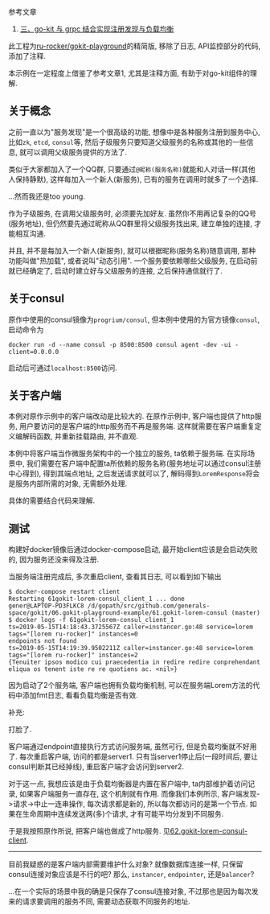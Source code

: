 参考文章

1. [三、go-kit 与 grpc 结合实现注册发现与负载均衡](https://hacpai.com/article/1524894068545)

此工程为[ru-rocker/gokit-playground](https://github.com/ru-rocker/gokit-playground/tree/master/lorem-consul)的精简版, 移除了日志, API监控部分的代码, 添加了注释.

本示例在一定程度上借鉴了参考文章1, 尤其是注释方面, 有助于对go-kit组件的理解.

## 关于概念

之前一直以为"服务发现"是一个很高级的功能, 想像中是各种服务注册到服务中心, 比如`zk`, `etcd`, `consul`等, 然后子级服务只要知道父级服务的名称或其他的一些信息, 就可以调用父级服务提供的方法了. 

类似于大家都加入了一个QQ群, 只要通过`@昵称(服务名称)`就能和人对话一样(其他人保持静默), 这样每加入一个新人(新服务), 已有的服务在调用时就多了一个选择.

...然而我还是too young. 

作为子级服务, 在调用父级服务时, 必须要先加好友. 虽然你不用再记复杂的QQ号(服务地址), 但仍然要先通过昵称从QQ群里将父级服务找出来, 建立单独的连接, 才能相互沟通.

并且, 并不是每加入一个新人(新服务), 就可以根据昵称(服务名称)随意调用, 那种功能叫做"热加载", 或者说叫"动态引用". 一个服务要依赖哪些父级服务, 在启动前就已经确定了, 启动时建立好与父级服务的连接, 之后保持通信就行了.

## 关于consul

原作中使用的consul镜像为`progrium/consul`, 但本例中使用的为官方镜像`consul`, 启动命令为

```
docker run -d --name consul -p 8500:8500 consul agent -dev -ui -client=0.0.0.0
```

启动后可通过`localhost:8500`访问.

## 关于客户端

本例对原作示例中的客户端改动是比较大的. 在原作示例中, 客户端也提供了http服务, 用户要访问的是客户端的http服务而不再是服务端. 这样就需要在客户端重复定义编解码函数, 并重新挂载路由, 并不直观.

本例中将客户端当作微服务架构中的一个独立的服务, ta依赖于服务端. 在实际场景中, 我们需要在客户端中配置ta所依赖的服务名称(服务地址可以通过consul注册中心得到), 得到其端点地址, 之后发送请求就可以了, 解码得到`LoremResponse`将会是服务内部所需的对象, 无需额外处理.

具体的需要结合代码来理解.

## 测试

构建好docker镜像后通过docker-compose启动, 最开始client应该是会启动失败的, 因为服务还没来得及注册.

当服务端注册完成后, 多次重启client, 查看其日志, 可以看到如下输出

```
$ docker-compose restart client
Restarting 61gokit-lorem-consul_client_1 ... done
gener@LAPTOP-PD3FLKC8 /d/gopath/src/github.com/generals-space/gokit/06.gokit-playground-example/61.gokit-lorem-consul (master)
$ docker logs -f 61gokit-lorem-consul_client_1
ts=2019-05-15T14:18:43.3725567Z caller=instancer.go:48 service=lorem tags="[lorem ru-rocker]" instances=0
endpoints not found
ts=2019-05-15T14:19:39.9502211Z caller=instancer.go:48 service=lorem tags="[lorem ru-rocker]" instances=2
{Tenuiter ipsos modico cui praecedentia in redire redire conprehendant eliqua os tenent iste re re quotiens ac. <nil>}
```

因为启动了2个服务端, 客户端也拥有负载均衡机制, 可以在服务端Lorem方法的代码中添加fmt日志, 看看负载均衡是否有效.

补充:

打脸了.

客户端通过endpoint直接执行方式访问服务端, 虽然可行, 但是负载均衡就不好用了. 每次重启客户端, 访问的都是server1. 只有当server1停止后(一段时间后, 要让consul判断其已经掉线), 重启客户端才会访问到server2.

对于这一点, 我想应该是由于负载均衡器是内置在客户端中, ta内部维护着访问记录, 如果客户端服务一直存在, 这个机制就有作用. 而像我们本例所示, 客户端发现->请求->中止一连串操作, 每次请求都是新的, 所以每次都访问的是第一个节点. 如果在生命周期中连续发送两(多)个请求, 才有可能平均分发到不同服务.

于是我按照原作所说, 把客户端也做成了http服务. 见[62.gokit-lorem-consul-client]().

------

目前我疑惑的是客户端内部需要维护什么对象? 就像数据库连接一样, 只保留consul连接对象应该是不行的吧? 那么, `instancer`, `endpointer`, 还是`balancer`?

...在一个实际的场景中我的确是只保存了consul连接对象, 不过那也是因为每次发来的请求要调用的服务不同, 需要动态获取不同服务的地址.
